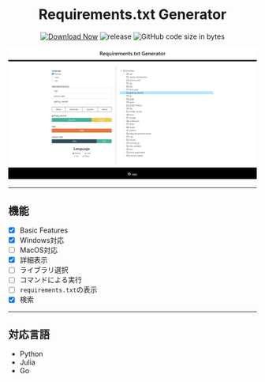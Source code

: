 <h1 align="center">Requirements.txt Generator</h1>

<div align="center">

 [![Download Now](https://img.shields.io/badge/-Download%20Now!-%2322A6F2)](https://github.com/ogty/RequirementsGenerator/releases/download/v1.0.1/ReqirementsGenerator.zip)
 ![release](https://img.shields.io/github/v/release/ogty/RequirementsGenerator?style=social)
 ![GitHub code size in bytes](https://img.shields.io/github/languages/code-size/ogty/RequirementsGenerator?style=social)
 
</div>

![sample](./static/sample.gif)

***

## 機能

 - [x] Basic Features
 - [x] Windows対応
 - [ ] MacOS対応
 - [x] 詳細表示
 - [ ] ライブラリ選択
 - [ ] コマンドによる実行
 - [ ] `requirements.txt`の表示
 - [x] 検索

***

## 対応言語

 - Python
 - Julia
 - Go
